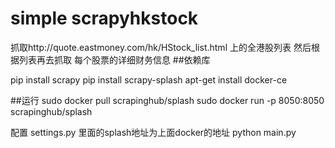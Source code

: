 # simple scrapyhkstock
抓取http://quote.eastmoney.com/hk/HStock_list.html 上的全港股列表
然后根据列表再去抓取 每个股票的详细财务信息
##依赖库

pip install scrapy
pip install scrapy-splash
apt-get install docker-ce

##运行 
sudo docker pull scrapinghub/splash
sudo docker run -p 8050:8050 scrapinghub/splash

配置 settings.py 里面的splash地址为上面docker的地址
python main.py

